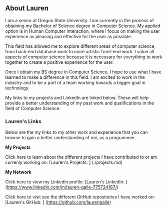 ## About Lauren

I am a senior at Oregon State University. I am currently in the process of obtaining my Bachelor of Science degree in Computer Science. My applied option is in Human Computer Interaction, where I focus on making the user experience as pleasing and effective for the user as possible. 

This field has allowed me to explore different areas of computer science, from back-end database work to more artistic front-end work. I value all aspects of computer science because it is necessary for everything to work together to create a positive experience for the user. 

Once I obtain my BS degree in Computer Science, I hope to use what I have learned to make a difference in this field. I am excited to work in the industry and to be a part of a team working towards a bigger goal in technology. 

My links to my projects and LinkedIn are linked below. These will help provide a better understanding of my past work and qualifications in the field of Computer Science. 


### Lauren's Links

Below are the my links to my other work and experience that you can browse to gain a better understanding of me, as a programmer. 

**My Projects**

Click here to learn about the different projects I have contributed to or am currenly working on: [Lauren's Projects: ] (./projects.md)

**My Network**

Click here to view my LinkedIn profile: [Lauren's LinkedIn: ] (https://www.linkedin.com/in/lauren-galle-775724187/)

Click here to visit see the different GitHub repositories I have worked on: [Lauren's GitHub: ] (https://github.com/laurengalle)
